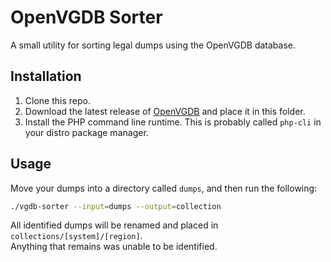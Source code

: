 # OpenVGDB Sorter

A small utility for sorting legal dumps using the OpenVGDB database.



## Installation

1. Clone this repo.
2. Download the latest release of [OpenVGDB](https://github.com/OpenVGDB/OpenVGDB/releases) and place it in this folder.
3. Install the PHP command line runtime. This is probably called `php-cli` in your distro package manager.


## Usage

Move your dumps into a directory called `dumps`, and then run the following:

```bash
./vgdb-sorter --input=dumps --output=collection
```

All identified dumps will be renamed and placed in `collections/[system]/[region]`.  
Anything that remains was unable to be identified.
